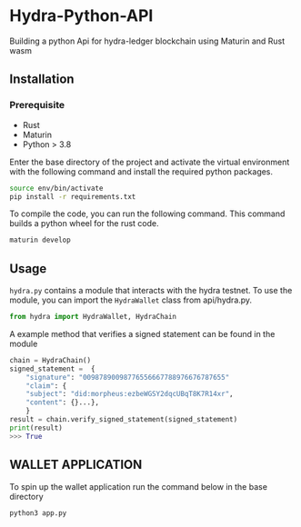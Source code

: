 


# Hydra-Python-API

Building a python Api for hydra-ledger blockchain using Maturin and Rust wasm


## Installation
### Prerequisite

* Rust
* Maturin
* Python > 3.8

Enter the base directory of the project and activate the virtual environment with the following command and install the required python packages.

```bash
source env/bin/activate
pip install -r requirements.txt
```

To compile the code, you can run the following command. This command builds a python wheel for the rust code.
```bash
maturin develop
```

## Usage

`hydra.py` contains a module that interacts with the hydra testnet. To use the module, you can import the `HydraWallet` class from api/hydra.py.

```python
from hydra import HydraWallet, HydraChain
```
A example method that verifies a signed statement can be found in the module

```python
chain = HydraChain()
signed_statement =  {
    "signature": "00987890098776556667788976676787655"
    "claim": {
    "subject": "did:morpheus:ezbeWGSY2dqcUBqT8K7R14xr",
    "content": {}...},    
    }
result = chain.verify_signed_statement(signed_statement)
print(result)
>>> True
```

## WALLET APPLICATION

To spin up the wallet application run the command below in the base directory

```bash
python3 app.py
```

